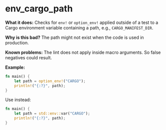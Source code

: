 # env_cargo_path

**What it does:** Checks for `env!` or `option_env!` applied outside of a test to a Cargo
environment variable containing a path, e.g., `CARGO_MANIFEST_DIR`.

**Why is this bad?** The path might not exist when the code is used in production.

**Known problems:** The lint does not apply inside macro arguments. So false negatives
could result.

**Example:**

```rust
fn main() {
    let path = option_env!("CARGO");
    println!("{:?}", path);
}
```

Use instead:

```rust
fn main() {
    let path = std::env::var("CARGO");
    println!("{:?}", path);
}
```
